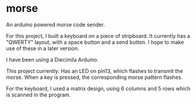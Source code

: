 # morse
An arduino powered morse code sender.

For this project, I built a keyboard on a piece of stripboard. It currently has a "QWERTY" layout, with a space button and a send button. I hope to make use of these in a later version.

I have been using a Diecimila Arduino.

This project currently:
  Has an LED on pin13, which flashes to transmit the morse.
  When a key is pressed, the corresponding morse pattern flashes.
  
For the keyboard, I used a matrix design, using 6 columns and 5 rows which is scanned in the program.
